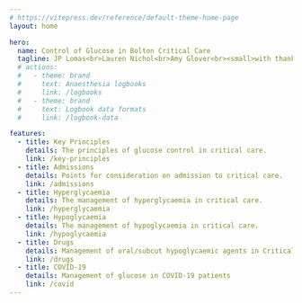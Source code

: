 ```yaml
---
# https://vitepress.dev/reference/default-theme-home-page
layout: home

hero:
  name: Control of Glucose in Bolton Critical Care
  tagline: JP Lomas<br>Lauren Nichol<br>Amy Glover<br><small>with thanks to Rhodri Harris</small>
  # actions:
  #   - theme: brand
  #     text: Anaesthesia logbooks
  #     link: /logbooks
  #   - theme: brand
  #     text: Logbook data formats
  #     link: /logbook-data

features:
  - title: Key Principles
    details: The principles of glucose control in critical care.
    link: /key-principles
  - title: Admissions
    details: Points for consideration on admission to critical care.
    link: /admissions
  - title: Hyperglycaemia
    details: The management of hyperglycaemia in critical care.
    link: /hyperglycaemia
  - title: Hypoglycaemia
    details: The management of hypoglycaemia in critical care.
    link: /hypoglycaemia
  - title: Drugs
    details: Management of oral/subcut hypoglycaemic agents in Critical Care
    link: /drugs
  - title: COVID-19
    details: Management of glucose in COVID-19 patients
    link: /covid
---
```


